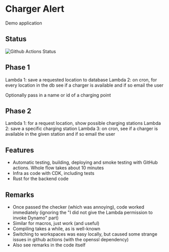 # Charger Alert

Demo application

## Status

![Github Actions Status](https://github.com/VanOvermeire/charger-alert/actions/workflows/github-deploy.yml/badge.svg)

## Phase 1

Lambda 1: save a requested location to database
Lambda 2: on cron, for every location in the db see if a charger is available and if so email the user

Optionally pass in a name or id of a charging point

## Phase 2

Lambda 1: for a request location, show possible charging stations
Lambda 2: save a specific charging station
Lambda 3: on cron, see if a charger is available in the given station and if so email the user

## Features

- Automatic testing, building, deploying and smoke testing with GitHub actions. Whole flow takes about 10 minutes
- Infra as code with CDK, including tests
- Rust for the backend code

## Remarks

- Once passed the checker (which was annoying), code worked immediately (ignoring the "I did not give the Lambda permission to invoke Dynamo" part)
- Similar for macros, just work (and useful)
- Compiling takes a while, as is well-known
- Switching to workspaces was easy locally, but caused some strange issues in github actions (with the openssl dependency)
- Also see remarks in the code itself